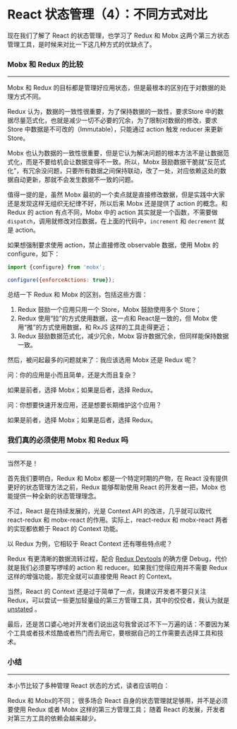 # React 状态管理（4）：不同方式对比

现在我们了解了 React 的状态管理，也学习了 Redux 和 Mobx 这两个第三方状态管理工具，是时候来对比一下这几种方式的优缺点了。

### Mobx 和 Redux 的比较
---
Mobx 和 Redux 的目标都是管理好应用状态，但是最根本的区别在于对数据的处理方式不同。

Redux 认为，数据的一致性很重要，为了保持数据的一致性，要求Store 中的数据尽量范式化，也就是减少一切不必要的冗余，为了限制对数据的修改，要求 Store 中数据是不可改的（Immutable），只能通过 action 触发 reducer 来更新 Store。

Mobx 也认为数据的一致性很重要，但是它认为解决问题的根本方法不是让数据范式化，而是不要给机会让数据变得不一致。所以，Mobx 鼓励数据干脆就“反范式化”，有冗余没问题，只要所有数据之间保持联动，改了一处，对应依赖这处的数据自动更新，那就不会发生数据不一致的问题。

值得一提的是，虽然 Mobx 最初的一个卖点就是直接修改数据，但是实践中大家还是发现这样无组织无纪律不好，所以后来 Mobx 还是提供了 action 的概念。和 Redux 的 action 有点不同，Mobx 中的 action 其实就是一个函数，不需要做 `dispatch`，调用就修改对应数据，在上面的代码中，`increment` 和 `decrement` 就是 action。

如果想强制要求使用 action，禁止直接修改 observable 数据，使用 Mobx 的 configure，如下：

```jsx
import {configure} from 'mobx';

configure({enforceActions: true});
```
总结一下 Redux 和 Mobx 的区别，包括这些方面：

1. Redux 鼓励一个应用只用一个 Store，Mobx 鼓励使用多个 Store；
2. Redux 使用“拉”的方式使用数据，这一点和 React是一致的，但 Mobx 使用“推”的方式使用数据，和 RxJS 这样的工具走得更近；
3. Redux 鼓励数据范式化，减少冗余，Mobx 容许数据冗余，但同样能保持数据一致。
   
然后，被问起最多的问题就来了：我应该选用 Mobx 还是 Redux 呢？

问：你的应用是小而且简单，还是大而且复杂？

如果是前者，选择 Mobx；如果是后者，选择 Redux。

问：你想要快速开发应用，还是想要长期维护这个应用？

如果是前者，选择 Mobx；如果是后者，选择 Redux。

### 我们真的必须使用 Mobx 和 Redux 吗
---
当然不是！

首先我们要明白，Redux 和 Mobx 都是一个特定时期的产物，在 React 没有提供更好的状态管理方法之前，Redux 能够帮助使用 React 的开发者一把，Mobx 也能提供一种全新的状态管理理念。

不过，React 是在持续发展的，光是 Context API 的改进，几乎就可以取代 react-redux 和 mobx-react 的作用。实际上，react-redux 和 mobx-react 两者的实现都依赖于 React 的 Context 功能。

以 Redux 为例，它相较于 React Context 还有哪些特点呢？

Redux 有更清晰的数据流转过程，配合 [Redux Devtools](https://github.com/reduxjs/redux-devtools) 的确方便 Debug，代价就是我们必须要写啰嗦的 action 和 reducer。如果我们觉得应用并不需要 Redux 这样的增强功能，那完全就可以直接使用 React 的 Context。

当然，React 的 Context 还是过于简单了一点，我建议开发者不要只关注 Redux，可以尝试一些更加轻量级的第三方管理工具，其中的佼佼者，我认为就是 [unstated](https://zhuanlan.zhihu.com/p/48219978) 。

最后，还是苦口婆心地对开发者们说出这句我曾说过不下一万遍的话：不要因为某个工具或者技术炫酷或者热门而去用它，要根据自己的工作需要去选择工具和技术。

### 小结
---
本小节比较了多种管理 React 状态的方式，读者应该明白：

Redux 和 Mobx的不同；
很多场合 React 自身的状态管理就足够用，并不是必须要使用 Redux 或者 Mobx 这样的第三方管理工具；
随着 React 的发展，开发者对第三方工具的依赖会越来越少。

